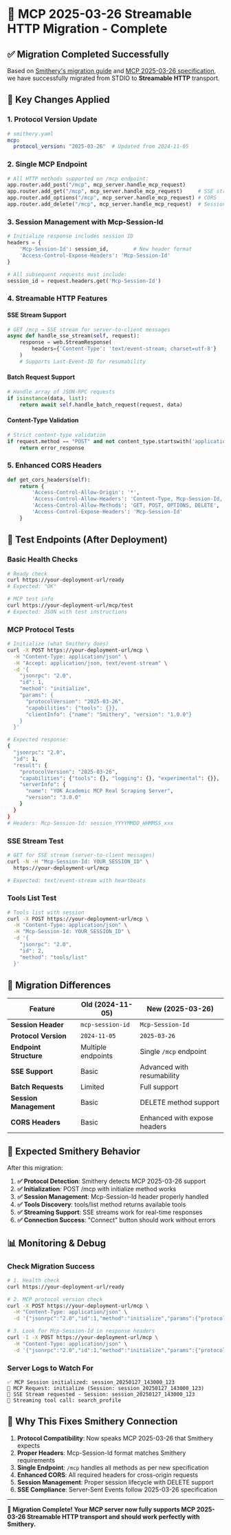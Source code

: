 # 🚀 MCP 2025-03-26 Streamable HTTP Migration - Complete

## ✅ Migration Completed Successfully

Based on [Smithery's migration guide](https://smithery.ai/docs/migrations/stdio-to-http) and [MCP 2025-03-26 specification](https://modelcontextprotocol.io/specification/2025-03-26/basic/transports#streamable-http), we have successfully migrated from STDIO to **Streamable HTTP** transport.

## 🎯 Key Changes Applied

### 1. Protocol Version Update
```yaml
# smithery.yaml
mcp:
  protocol_version: "2025-03-26"  # Updated from 2024-11-05
```

### 2. Single MCP Endpoint
```python
# All HTTP methods supported on /mcp endpoint:
app.router.add_post("/mcp", mcp_server.handle_mcp_request)
app.router.add_get("/mcp", mcp_server.handle_mcp_request)     # SSE stream
app.router.add_options("/mcp", mcp_server.handle_mcp_request) # CORS
app.router.add_delete("/mcp", mcp_server.handle_mcp_request)  # Session termination
```

### 3. Session Management with Mcp-Session-Id
```python
# Initialize response includes session ID
headers = {
    'Mcp-Session-Id': session_id,        # New header format
    'Access-Control-Expose-Headers': 'Mcp-Session-Id'
}

# All subsequent requests must include:
session_id = request.headers.get('Mcp-Session-Id')
```

### 4. Streamable HTTP Features

#### SSE Stream Support
```python
# GET /mcp → SSE stream for server-to-client messages
async def handle_sse_stream(self, request):
    response = web.StreamResponse(
        headers={'Content-Type': 'text/event-stream; charset=utf-8'}
    )
    # Supports Last-Event-ID for resumability
```

#### Batch Request Support
```python
# Handle array of JSON-RPC requests
if isinstance(data, list):
    return await self.handle_batch_request(request, data)
```

#### Content-Type Validation
```python
# Strict content-type validation
if request.method == "POST" and not content_type.startswith('application/json'):
    return error_response
```

### 5. Enhanced CORS Headers
```python
def get_cors_headers(self):
    return {
        'Access-Control-Allow-Origin': '*',
        'Access-Control-Allow-Headers': 'Content-Type, Mcp-Session-Id, Last-Event-ID',
        'Access-Control-Allow-Methods': 'GET, POST, OPTIONS, DELETE',
        'Access-Control-Expose-Headers': 'Mcp-Session-Id'
    }
```

## 🧪 Test Endpoints (After Deployment)

### Basic Health Checks
```bash
# Ready check
curl https://your-deployment-url/ready
# Expected: "OK"

# MCP test info
curl https://your-deployment-url/mcp/test
# Expected: JSON with test instructions
```

### MCP Protocol Tests
```bash
# Initialize (what Smithery does)
curl -X POST https://your-deployment-url/mcp \
  -H "Content-Type: application/json" \
  -H "Accept: application/json, text/event-stream" \
  -d '{
    "jsonrpc": "2.0",
    "id": 1,
    "method": "initialize",
    "params": {
      "protocolVersion": "2025-03-26",
      "capabilities": {"tools": {}},
      "clientInfo": {"name": "Smithery", "version": "1.0.0"}
    }
  }'

# Expected response:
{
  "jsonrpc": "2.0",
  "id": 1,
  "result": {
    "protocolVersion": "2025-03-26",
    "capabilities": {"tools": {}, "logging": {}, "experimental": {}},
    "serverInfo": {
      "name": "YOK Academic MCP Real Scraping Server",
      "version": "3.0.0"
    }
  }
}
# Headers: Mcp-Session-Id: session_YYYYMMDD_HHMMSS_xxx
```

### SSE Stream Test
```bash
# GET for SSE stream (server-to-client messages)
curl -N -H "Mcp-Session-Id: YOUR_SESSION_ID" \
  https://your-deployment-url/mcp

# Expected: text/event-stream with heartbeats
```

### Tools List Test
```bash
# Tools list with session
curl -X POST https://your-deployment-url/mcp \
  -H "Content-Type: application/json" \
  -H "Mcp-Session-Id: YOUR_SESSION_ID" \
  -d '{
    "jsonrpc": "2.0",
    "id": 2,
    "method": "tools/list"
  }'
```

## 🔄 Migration Differences

| Feature | Old (2024-11-05) | New (2025-03-26) |
|---------|-------------------|------------------|
| **Session Header** | `mcp-session-id` | `Mcp-Session-Id` |
| **Protocol Version** | `2024-11-05` | `2025-03-26` |
| **Endpoint Structure** | Multiple endpoints | Single `/mcp` endpoint |
| **SSE Support** | Basic | Advanced with resumability |
| **Batch Requests** | Limited | Full support |
| **Session Management** | Basic | DELETE method support |
| **CORS Headers** | Basic | Enhanced with expose headers |

## 🚀 Expected Smithery Behavior

After this migration:

1. **✅ Protocol Detection**: Smithery detects MCP 2025-03-26 support
2. **✅ Initialization**: POST /mcp with initialize method works
3. **✅ Session Management**: Mcp-Session-Id header properly handled
4. **✅ Tools Discovery**: tools/list method returns available tools
5. **✅ Streaming Support**: SSE streams work for real-time responses
6. **✅ Connection Success**: "Connect" button should work without errors

## 📊 Monitoring & Debug

### Check Migration Success
```bash
# 1. Health check
curl https://your-deployment-url/ready

# 2. MCP protocol version check
curl -X POST https://your-deployment-url/mcp \
  -H "Content-Type: application/json" \
  -d '{"jsonrpc":"2.0","id":1,"method":"initialize","params":{"protocolVersion":"2025-03-26"}}'

# 3. Look for Mcp-Session-Id in response headers
curl -I -X POST https://your-deployment-url/mcp \
  -H "Content-Type: application/json" \
  -d '{"jsonrpc":"2.0","id":1,"method":"initialize","params":{"protocolVersion":"2025-03-26"}}'
```

### Server Logs to Watch For
```
✅ MCP Session initialized: session_20250127_143000_123
📨 MCP Request: initialize (Session: session_20250127_143000_123)
📡 SSE Stream requested - Session: session_20250127_143000_123
🔧 Streaming tool call: search_profile
```

## 🎯 Why This Fixes Smithery Connection

1. **Protocol Compatibility**: Now speaks MCP 2025-03-26 that Smithery expects
2. **Proper Headers**: Mcp-Session-Id format matches Smithery requirements  
3. **Single Endpoint**: `/mcp` handles all methods as per new specification
4. **Enhanced CORS**: All required headers for cross-origin requests
5. **Session Management**: Proper session lifecycle with DELETE support
6. **SSE Compliance**: Server-Sent Events follow 2025-03-26 specification

---

**🎉 Migration Complete! Your MCP server now fully supports MCP 2025-03-26 Streamable HTTP transport and should work perfectly with Smithery.**
